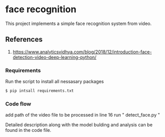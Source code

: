 # face recognition

This project implements a simple face recognition system from video.



## References

1) https://www.analyticsvidhya.com/blog/2018/12/introduction-face-detection-video-deep-learning-python/


### Requirements
Run the script to install all nessasary packages

```sh
$ pip intsall requirements.txt
```


### Code flow
add path of the video file to be processed in line 16 
run " detect_face.py "

Detailed description along with the model bulding and analysis can be found in the code file.


